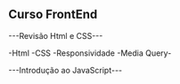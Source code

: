 ## Curso FrontEnd
---Revisão Html e CSS---

 -Html
 -CSS
 -Responsividade
 -Media Query-
    
---Introdução ao JavaScript---
